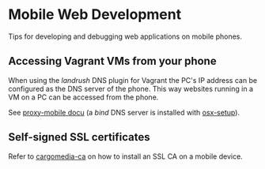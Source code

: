 Mobile Web Development
======================
Tips for developing and debugging web applications on mobile phones.

Accessing Vagrant VMs from your phone
-------------------------------------
When using the *landrush* DNS plugin for Vagrant the PC's IP address can be configured as the DNS server of the phone.
This way websites running in a VM on a PC can be accessed from the phone.

See [proxy-mobile docu](https://github.com/phinze/landrush/tree/master/doc/proxy-mobile) (a *bind* DNS server is installed with [osx-setup](https://github.com/cargomedia/osx-setup/blob/master/deploy/resource/osx/files/_default/usr/local/etc/named.conf)).

Self-signed SSL certificates
----------------------------
Refer to [cargomedia-ca](https://github.com/cargomedia/cargomedia-ca#install-the-root-certificate) on how to install an SSL CA on a mobile device.

